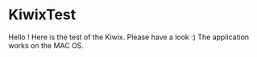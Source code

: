 # KiwixTest
Hello ! Here is the test of the Kiwix. Please have a look :)
The application works on the MAC OS.

